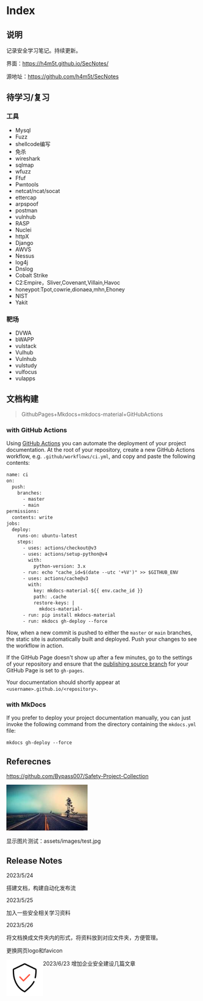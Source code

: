 # Index

## 说明

记录安全学习笔记。持续更新。

界面：https://h4m5t.github.io/SecNotes/

源地址：https://github.com/h4m5t/SecNotes


## 待学习/复习
### 工具
* Mysql
* Fuzz
* shellcode编写
* 免杀
* wireshark
* sqlmap
* wfuzz
* Ffuf
* Pwntools
* netcat/ncat/socat
* ettercap
* arpspoof
* postman
* vulnhub
* RASP
* Nuclei
* httpX
* Django
* AWVS
* Nessus
* log4j
* Dnslog
* Cobalt Strike
* C2:Empire，Sliver,Covenant,Villain,Havoc
* honeypot:Tpot,cowrie,dionaea,mhn,Ehoney
* NIST
* Yakit

### 靶场
* DVWA
* bWAPP
* vulstack
* Vulhub
* Vulnhub
* vulstudy
* vulfocus
* vulapps

## 文档构建

> GithubPages+Mkdocs+mkdocs-material+GitHubActions


### with GitHub Actions

Using [GitHub Actions](https://github.com/features/actions) you can automate the deployment of your project documentation. At the root of your repository, create a new GitHub Actions workflow, e.g. `.github/workflows/ci.yml`, and copy and paste the following contents:

```
name: ci 
on:
  push:
    branches:
      - master 
      - main
permissions:
  contents: write
jobs:
  deploy:
    runs-on: ubuntu-latest
    steps:
      - uses: actions/checkout@v3
      - uses: actions/setup-python@v4
        with:
          python-version: 3.x
      - run: echo "cache_id=$(date --utc '+%V')" >> $GITHUB_ENV 
      - uses: actions/cache@v3
        with:
          key: mkdocs-material-${{ env.cache_id }}
          path: .cache
          restore-keys: |
            mkdocs-material-
      - run: pip install mkdocs-material 
      - run: mkdocs gh-deploy --force
```

Now, when a new commit is pushed to either the `master` or `main` branches, the static site is automatically built and deployed. Push your changes to see the workflow in action.

If the GitHub Page doesn't show up after a few minutes, go to the settings of your repository and ensure that the [publishing source branch](https://docs.github.com/en/pages/getting-started-with-github-pages/configuring-a-publishing-source-for-your-github-pages-site) for your GitHub Page is set to `gh-pages`.

Your documentation should shortly appear at `<username>.github.io/<repository>`.

### with MkDocs

If you prefer to deploy your project documentation manually, you can just invoke the following command from the directory containing the `mkdocs.yml` file:

```
mkdocs gh-deploy --force
```



## Referecnes

https://github.com/Bypass007/Safety-Project-Collection

![](assets/images/test.jpg)

显示图片测试：assets/images/test.jpg



## Release Notes

2023/5/24

搭建文档，构建自动化发布流

2023/5/25

加入一些安全相关学习资料

2023/5/26

将文档换成文件夹内的形式，将资料放到对应文件夹，方便管理。

更换网页logo和favicon

<img src="assets/logo.png" style="zoom:20%;" align=left />

2023/6/23
增加企业安全建设几篇文章

